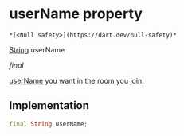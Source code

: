 


# userName property




    *[<Null safety>](https://dart.dev/null-safety)*


[String](https://api.flutter.dev/flutter/dart-core/String-class.html) userName
  
_final_



<p><a href="../../hmssdk_flutter/HMSConfig/userName.md">userName</a> you want in the room you join.</p>



## Implementation

```dart
final String userName;


```







